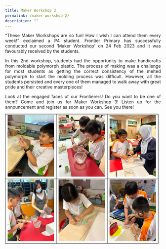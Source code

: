 ```yaml
---
title: Maker Workshop 2
permalink: /maker-workshop-2/
description: ""
---
```

<p style="text-align:justify;">“These Maker Workshops are so fun! How I wish I can attend them every week!” exclaimed a P4 student. Frontier Primary has successfully conducted our second 'Maker Workshop' on 24 Feb 2023 and it was favourably received by the students.
	
</p><p style="text-align:justify;">In this 2nd workshop, students had the opportunity to make handicrafts from moldable polymorph plastic. The process of making was a challenge for most students as getting the correct consistency of the melted polymorph to start the molding process was difficult. However, all the students persisted and every one of them managed to walk away with great pride and their creative masterpieces!

</p><p style="text-align:justify;">Look at the engaged faces of our Frontierers! Do you want to be one of them? Come and join us for Maker Workshop 3! Listen up for the announcement and register as soon as you can. See you there!

<table>
  <tbody>
    <tr>
<td style="width: 150px; border:1px solid black;"><strong><img src="/images/Maker 2 pic 1.jpg"></strong></td>
 <td style="width: 150px; border:1px solid black;"><strong><img src="/images/Maker 2 pic 2.jpg"></strong></td>
<td style="width: 150px; border:1px solid black;"><strong><img src="/images/Maker 2 pic 3.jpg"></strong></td>
 </tr><tr>
<td style="width: 150px; border:1px solid black;"><strong><img src="/images/Maker 2 pic 4.jpg"></strong></td>
 <td style="width: 150px; border:1px solid black;"><strong><img src="/images/Maker 2 pic 5.jpg"></strong></td>
<td style="width: 150px; border:1px solid black;"><strong><img src="/images/Maker 2 pic 6.jpg"></strong></td>
</tr></tbody></table></p>